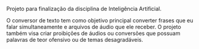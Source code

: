 Projeto para finalização da disciplina de Inteligência Artificial.

O conversor de texto tem como objetivo principal converter frases que eu falar simultaneamente e arquivos de áudio que ele receber. 
O projeto também visa criar proibições de áudios ou conversões que possuam palavras de teor ofensivo ou de temas desagradáveis.

